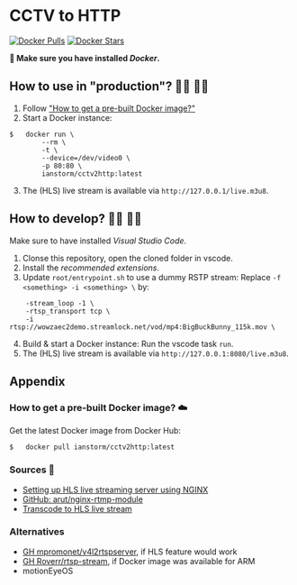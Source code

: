 # CCTV to HTTP

[![Docker Pulls](https://img.shields.io/docker/pulls/ianstorm/cctv2http)](https://hub.docker.com/r/ianstorm/cctv2http)
[![Docker Stars](https://img.shields.io/docker/stars/ianstorm/cctv2http)](https://hub.docker.com/r/ianstorm/cctv2http)

**🐳 Make sure you have installed *Docker*.**


## How to use in "production"? 👨‍💼 👩‍💼

1. Follow ["How to get a pre-built Docker image?"](#-how-to-get-a-pre-built-docker-image-☁️)
2. Start a Docker instance:
```
$	docker run \
		--rm \
		-t \
		--device=/dev/video0 \
		-p 80:80 \
		ianstorm/cctv2http:latest
```
3. The (HLS) live stream is available via `http://127.0.0.1/live.m3u8`.


## How to develop? 👨‍💻 👩‍💻

Make sure to have installed *Visual Studio Code*.

1. Clonse this repository, open the cloned folder in vscode.
2. Install the _recommended extensions_.
3. Update `root/entrypoint.sh` to use a dummy RSTP stream: Replace `-f <something> -i <something> \` by:
```
	-stream_loop -1 \
	-rtsp_transport tcp \
	-i rtsp://wowzaec2demo.streamlock.net/vod/mp4:BigBuckBunny_115k.mov \
```
4. Build & start a Docker instance: Run the vscode task `run`.
5. The (HLS) live stream is available via `http://127.0.0.1:8080/live.m3u8`.


## Appendix


### How to get a pre-built Docker image? ☁️

Get the latest Docker image from Docker Hub:
```
$	docker pull ianstorm/cctv2http:latest
```


### Sources 📙

* [Setting up HLS live streaming server using NGINX](https://docs.peer5.com/guides/setting-up-hls-live-streaming-server-using-nginx/)
* [GitHub: arut/nginx-rtmp-module](https://github.com/arut/nginx-rtmp-module)
* [Transcode to HLS live stream](https://stackoverflow.com/a/20526064)


### Alternatives

* [GH mpromonet/v4l2rtspserver](https://github.com/mpromonet/v4l2rtspserver), if HLS feature would work
* [GH Roverr/rtsp-stream](https://github.com/Roverr/rtsp-stream), if Docker image was available for ARM
* motionEyeOS
